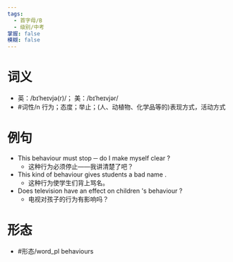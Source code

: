 ```yaml
---
tags:
  - 首字母/B
  - 级别/中考
掌握: false
模糊: false
---
```

# 词义
- 英：/bɪˈheɪvjə(r)/； 美：/bɪˈheɪvjər/
- #词性/n  行为；态度；举止；(人、动植物、化学品等的)表现方式，活动方式
# 例句
- This behaviour must stop ─ do I make myself clear ?
	- 这种行为必须停止——我讲清楚了吧？
- This kind of behaviour gives students a bad name .
	- 这种行为使学生们背上骂名。
- Does television have an effect on children 's behaviour ?
	- 电视对孩子的行为有影响吗？
# 形态
- #形态/word_pl behaviours
